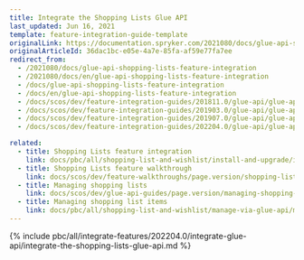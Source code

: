 ```yaml
---
title: Integrate the Shopping Lists Glue API
last_updated: Jun 16, 2021
template: feature-integration-guide-template
originalLink: https://documentation.spryker.com/2021080/docs/glue-api-shopping-lists-feature-integration
originalArticleId: 36dac1bc-e05e-4a7e-85fa-af59e77fa7ee
redirect_from:
  - /2021080/docs/glue-api-shopping-lists-feature-integration
  - /2021080/docs/en/glue-api-shopping-lists-feature-integration
  - /docs/glue-api-shopping-lists-feature-integration
  - /docs/en/glue-api-shopping-lists-feature-integration
  - /docs/scos/dev/feature-integration-guides/201811.0/glue-api/glue-api-shopping-lists-feature-integration.html
  - /docs/scos/dev/feature-integration-guides/201903.0/glue-api/glue-api-shopping-lists-feature-integration.html
  - /docs/scos/dev/feature-integration-guides/201907.0/glue-api/glue-api-shopping-lists-feature-integration.html
  - /docs/scos/dev/feature-integration-guides/202204.0/glue-api/glue-api-shopping-lists-feature-integration.html

related:
  - title: Shopping Lists feature integration
    link: docs/pbc/all/shopping-list-and-wishlist/install-and-upgrade/integrate-the-shopping-lists-feature.html
  - title: Shopping Lists feature walkthrough
    link: docs/scos/dev/feature-walkthroughs/page.version/shopping-lists-feature-walkthrough.html
  - title: Managing shopping lists
    link: docs/scos/dev/glue-api-guides/page.version/managing-shopping-lists/managing-shopping-lists.html
  - title: Managing shopping list items
    link: docs/pbc/all/shopping-list-and-wishlist/manage-via-glue-api/manage-shopping-list-items-via-glue-api.html
---
```


{% include pbc/all/integrate-features/202204.0/integrate-glue-api/integrate-the-shopping-lists-glue-api.md %} <!-- To edit, see /_includes/pbc/all/integrate-features/202204.0/integrate-glue-api/integrate-the-shopping-lists-glue-api.md -->
